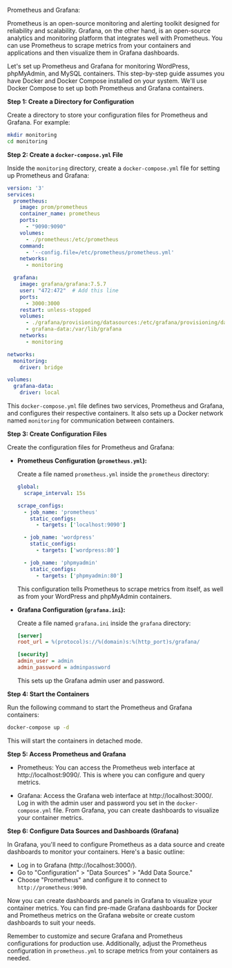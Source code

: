 Prometheus and Grafana:

Prometheus is an open-source monitoring and alerting toolkit designed for reliability and scalability. Grafana, on the other hand, is an open-source analytics and monitoring platform that integrates well with Prometheus. You can use Prometheus to scrape metrics from your containers and applications and then visualize them in Grafana dashboards.

Let's set up Prometheus and Grafana for monitoring WordPress, phpMyAdmin, and MySQL containers. 
This step-by-step guide assumes you have Docker and Docker Compose installed on your system. We'll use Docker Compose to set up both Prometheus and Grafana containers.

**Step 1: Create a Directory for Configuration**

Create a directory to store your configuration files for Prometheus and Grafana. For example:

```bash
mkdir monitoring
cd monitoring
```

**Step 2: Create a `docker-compose.yml` File**

Inside the `monitoring` directory, create a `docker-compose.yml` file for setting up Prometheus and Grafana:

```yaml
version: '3'
services:
  prometheus:
    image: prom/prometheus
    container_name: prometheus
    ports:
      - "9090:9090"
    volumes:
      - ./prometheus:/etc/prometheus
    command:
      - '--config.file=/etc/prometheus/prometheus.yml'
    networks:
      - monitoring

  grafana:
    image: grafana/grafana:7.5.7
    user: "472:472"  # Add this line
    ports:
      - 3000:3000
    restart: unless-stopped
    volumes:
      - ./grafana/provisioning/datasources:/etc/grafana/provisioning/datasources
      - grafana-data:/var/lib/grafana
    networks:
      - monitoring

networks:
  monitoring:
    driver: bridge

volumes:
  grafana-data:
    driver: local
```

This `docker-compose.yml` file defines two services, Prometheus and Grafana, and configures their respective containers. It also sets up a Docker network named `monitoring` for communication between containers.

**Step 3: Create Configuration Files**

Create the configuration files for Prometheus and Grafana:

- **Prometheus Configuration (`prometheus.yml`):**

  Create a file named `prometheus.yml` inside the `prometheus` directory:

  ```yaml
  global:
    scrape_interval: 15s

  scrape_configs:
    - job_name: 'prometheus'
      static_configs:
        - targets: ['localhost:9090']

    - job_name: 'wordpress'
      static_configs:
        - targets: ['wordpress:80']

    - job_name: 'phpmyadmin'
      static_configs:
        - targets: ['phpmyadmin:80']
  ```

  This configuration tells Prometheus to scrape metrics from itself, as well as from your WordPress and phpMyAdmin containers.


- **Grafana Configuration (`grafana.ini`):**

  Create a file named `grafana.ini` inside the `grafana` directory:

  ```ini
  [server]
  root_url = %(protocol)s://%(domain)s:%(http_port)s/grafana/

  [security]
  admin_user = admin
  admin_password = adminpassword
  ```

  This sets up the Grafana admin user and password.

**Step 4: Start the Containers**

Run the following command to start the Prometheus and Grafana containers:

```bash
docker-compose up -d
```

This will start the containers in detached mode.

**Step 5: Access Prometheus and Grafana**

- Prometheus: You can access the Prometheus web interface at http://localhost:9090/. This is where you can configure and query metrics.

- Grafana: Access the Grafana web interface at http://localhost:3000/. Log in with the admin user and password you set in the `docker-compose.yml` file. From Grafana, you can create dashboards to visualize your container metrics.

**Step 6: Configure Data Sources and Dashboards (Grafana)**

In Grafana, you'll need to configure Prometheus as a data source and create dashboards to monitor your containers. Here's a basic outline:

- Log in to Grafana (http://localhost:3000/).
- Go to "Configuration" > "Data Sources" > "Add Data Source."
- Choose "Prometheus" and configure it to connect to `http://prometheus:9090`.

Now you can create dashboards and panels in Grafana to visualize your container metrics. You can find pre-made Grafana dashboards for Docker and Prometheus metrics on the Grafana website or create custom dashboards to suit your needs.

Remember to customize and secure Grafana and Prometheus configurations for production use. Additionally, adjust the Prometheus configuration in `prometheus.yml` to scrape metrics from your containers as needed.
